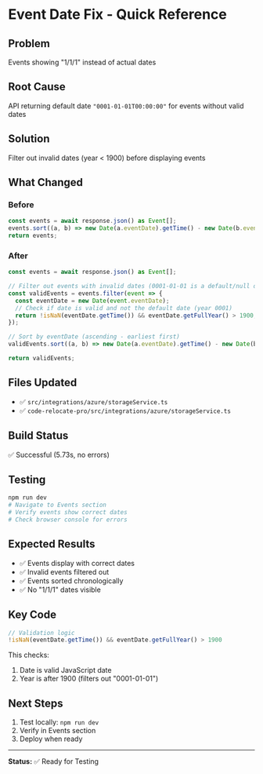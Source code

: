 # Event Date Fix - Quick Reference

## Problem
Events showing "1/1/1" instead of actual dates

## Root Cause
API returning default date `"0001-01-01T00:00:00"` for events without valid dates

## Solution
Filter out invalid dates (year < 1900) before displaying events

## What Changed

### Before
```typescript
const events = await response.json() as Event[];
events.sort((a, b) => new Date(a.eventDate).getTime() - new Date(b.eventDate).getTime());
return events;
```

### After
```typescript
const events = await response.json() as Event[];

// Filter out events with invalid dates (0001-01-01 is a default/null date)
const validEvents = events.filter(event => {
  const eventDate = new Date(event.eventDate);
  // Check if date is valid and not the default date (year 0001)
  return !isNaN(eventDate.getTime()) && eventDate.getFullYear() > 1900;
});

// Sort by eventDate (ascending - earliest first)
validEvents.sort((a, b) => new Date(a.eventDate).getTime() - new Date(b.eventDate).getTime());

return validEvents;
```

## Files Updated
- ✅ `src/integrations/azure/storageService.ts`
- ✅ `code-relocate-pro/src/integrations/azure/storageService.ts`

## Build Status
✅ Successful (5.73s, no errors)

## Testing
```bash
npm run dev
# Navigate to Events section
# Verify events show correct dates
# Check browser console for errors
```

## Expected Results
- ✅ Events display with correct dates
- ✅ Invalid events filtered out
- ✅ Events sorted chronologically
- ✅ No "1/1/1" dates visible

## Key Code
```typescript
// Validation logic
!isNaN(eventDate.getTime()) && eventDate.getFullYear() > 1900
```

This checks:
1. Date is valid JavaScript date
2. Year is after 1900 (filters out "0001-01-01")

## Next Steps
1. Test locally: `npm run dev`
2. Verify in Events section
3. Deploy when ready

---

**Status:** ✅ Ready for Testing

